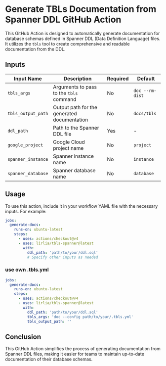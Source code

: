 # Generate TBLs Documentation from Spanner DDL GitHub Action

This GitHub Action is designed to automatically generate documentation for database schemas defined in Spanner DDL (Data Definition Language) files. It utilizes the `tbls` tool to create comprehensive and readable documentation from the DDL.

## Inputs

| Input Name          | Description                               | Required | Default           |
|---------------------|-------------------------------------------|----------|-------------------|
| `tbls_args`         | Arguments to pass to the `tbls` command   | No       | `doc --rm-dist`   |
| `tbls_output_path`  | Output path for the generated documentation| No       | `docs/tbls`       |
| `ddl_path`          | Path to the Spanner DDL file              | Yes      | -                 |
| `google_project`    | Google Cloud project name                 | No       | `project`         |
| `spanner_instance`  | Spanner instance name                     | No       | `instance`        |
| `spanner_database`  | Spanner database name                     | No       | `database`        |

## Usage

To use this action, include it in your workflow YAML file with the necessary inputs. For example:

```yaml
jobs:
  generate-docs:
    runs-on: ubuntu-latest
    steps:
      - uses: actions/checkout@v4
      - uses: lirlia/tbls-spanner@latest
        with:
          ddl_path: 'path/to/your/ddl.sql'
          # Specify other inputs as needed
```

### use own .tbls.yml

```yaml
jobs:
  generate-docs:
    runs-on: ubuntu-latest
    steps:
      - uses: actions/checkout@v4
      - uses: lirlia/tbls-spanner@latest
        with:
          ddl_path: 'path/to/your/ddl.sql'
          tbls_args: 'doc --config path/to/your/.tbls.yml'
          tbls_output_path: ''
```

## Conclusion

This GitHub Action simplifies the process of generating documentation from Spanner DDL files, making it easier for teams to maintain up-to-date documentation of their database schemas.
